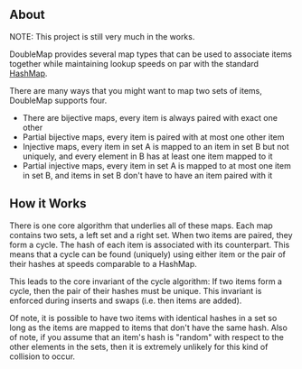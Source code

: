 ## About
NOTE: This project is still very much in the works.


DoubleMap provides several map types that can be used to associate
items together while maintaining lookup speeds on par with the
standard [HashMap](https://crates.io/crates/hashbrown).

There are many ways that you might want to map two sets of items,
DoubleMap supports four.
 - There are bijective maps, every item is always paired with exact one
 	 other
 - Partial bijective maps, every item is paired with at most one other
 	 item
 - Injective maps, every item in set A is mapped to an item in set B but
 	 not uniquely, and every element in B has at least one item mapped to
 	 it
 - Partial injective maps, every item in set A is mapped to at most one
 	 item in set B, and items in set B don't have to have an item paired
 	 with it

## How it Works
There is one core algorithm that underlies all of these maps. Each map
contains two sets, a left set and a right set. When two items are
paired, they form a cycle. The hash of each item is associated with its
counterpart. This means that a cycle can be found (uniquely) using
either item or the pair of their hashes at speeds comparable to a
HashMap.

This leads to the core invariant of the cycle algorithm: If two items
form a cycle, then the pair of their hashes must be unique. This
invariant is enforced during inserts and swaps (i.e. then items are
added).

Of note, it is possible to have two items with identical hashes in a set
so long as the items are mapped to items that don't have the same hash.
Also of note, if you assume that an item's hash is "random" with respect
to the other elements in the sets, then it is extremely unlikely for
this kind of collision to occur.

